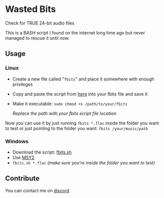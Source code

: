 # Wasted Bits
Check for TRUE 24-bit audio files

This is a BASH script I found on the internet long time ago but never managed to rescue it until now.

## Usage
### Linux
- Create a new file called "`fbits`" and place it somewhere with enough privileges
- Copy and paste the script from [here](https://github.com/ALi3naTEd0/fbits/blob/main/fbits) into your fbits file and save it
- Make it executable:
   `sudo chmod +x /path/to/your/fbits`
  
   *Replace the path with your fbits script file location*
  
Now you can use it by just running `fbits *.flac` inside the folder you want to test or just pointing to the folder you want:
`fbits /your/music/path`

### Windows
- Download the script: [fbits.sh](https://github.com/ALi3naTEd0/fbits/releases/download/v0.0.1/fbits.sh)
- Use [MSY2](https://www.msys2.org/)
- `fbits.sh *.flac` _(make sure you're inside the folder you want to test)_

## Contribute
You can contact me on [discord](discordapp.com/users/343448030986371072)
